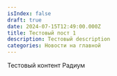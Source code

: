 ```yaml
---
isIndex: false
draft: true
date: 2024-07-15T12:49:00.000Z
title: Тестовый пост 1
description: Тестовый description
categories: Новости на главной
---
```

Тестовый контент Радиум
